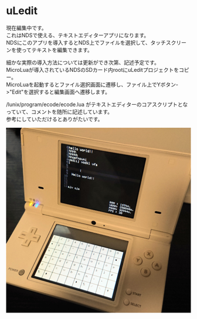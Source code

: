 # uLedit

現在編集中です。  
これはNDSで使える、テキストエディターアプリになります。  
NDSにこのアプリを導入するとNDS上でファイルを選択して、タッチスクリーンを使ってテキストを編集できます。  

細かな実際の導入方法については更新ができ次第、記述予定です。  
MicroLuaが導入されているNDSのSDカード内rootにuLeditプロジェクトをコピー。  
MicroLuaを起動するとファイル選択画面に遷移し、ファイル上でYボタン->"Edit"を選択すると編集画面へ遷移します。  

/lunix/program/ecode/ecode.lua がテキストエディターのコアスクリプトとなっていて、コメントを随所に記述しています。  
参考にしていただけるとありがたいです。  

![NDS テキスト編集画面](https://raw.githubusercontent.com/737c/uLedit/refs/heads/main/DSC_1687%7E3.JPG)

